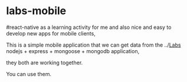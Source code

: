 # labs-mobile

#react-native as a learning activity for me and also nice and easy to develop new apps for mobile clients,

This is a simple mobile application that we can get data from the ../[Labs](https://github.com/NebukadNesar/labs) nodejs + express + mongoose + mongodb application,

they both are working together.

You can use them.
